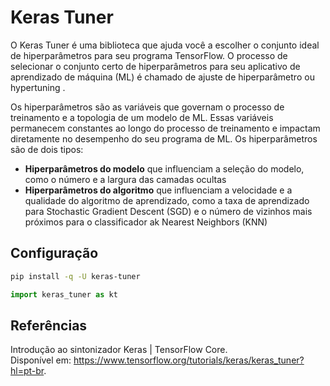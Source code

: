 # Keras Tuner

 O Keras Tuner é uma biblioteca que ajuda você a escolher o conjunto ideal de hiperparâmetros para seu programa TensorFlow. O processo de selecionar o conjunto certo de hiperparâmetros para seu aplicativo de aprendizado de máquina (ML) é chamado de ajuste de hiperparâmetro ou hypertuning .

Os hiperparâmetros são as variáveis ​​que governam o processo de treinamento e a topologia de um modelo de ML. Essas variáveis ​​permanecem constantes ao longo do processo de treinamento e impactam diretamente no desempenho do seu programa de ML. Os hiperparâmetros são de dois tipos:

- **Hiperparâmetros do modelo** que influenciam a seleção do modelo, como o número e a largura das camadas ocultas
- **Hiperparâmetros do algoritmo** que influenciam a velocidade e a qualidade do algoritmo de aprendizado, como a taxa de aprendizado para Stochastic Gradient Descent (SGD) e o número de vizinhos mais próximos para o classificador ak Nearest Neighbors (KNN)

## Configuração

``` bash
pip install -q -U keras-tuner
```

``` python
import keras_tuner as kt
```

## Referências

Introdução ao sintonizador Keras | TensorFlow Core.
<br>Disponível em: <https://www.tensorflow.org/tutorials/keras/keras_tuner?hl=pt-br>. 

‌
